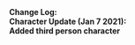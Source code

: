 <html>
  <body>
  <b>
  Change Log: <br>
    Character Update (Jan 7 2021): <br>
        Added third person character
    </b>
  </body>
</html>
